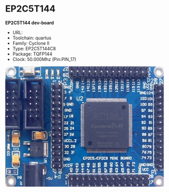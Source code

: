 # EP2C5T144
**EP2C5T144 dev-board**

* URL: []()
* Toolchain: quartus
* Family: Cyclone II
* Type: EP2C5T144C8
* Package: TQFP144
* Clock: 50.000Mhz (Pin:PIN_17)

![board.png](board.png)

